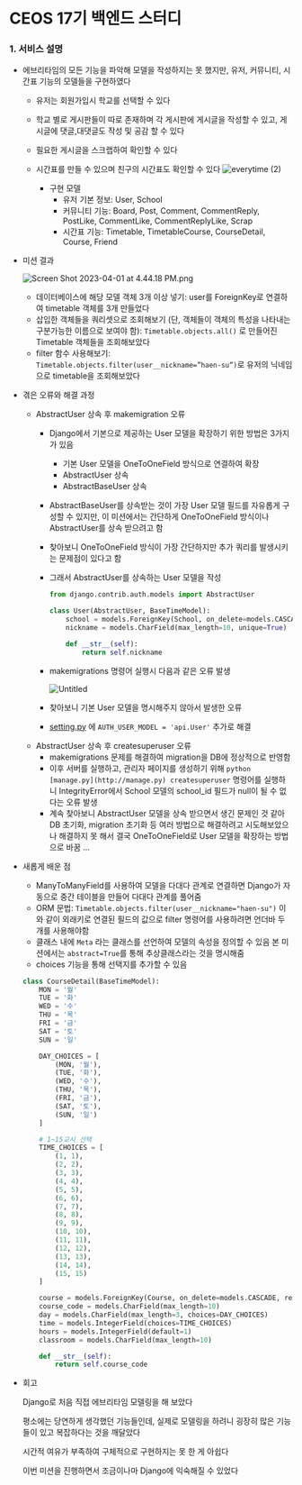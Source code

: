 # CEOS 17기 백엔드 스터디

### 1. 서비스 설명

- 에브리타임의 모든 기능을 파악해 모델을 작성하지는 못 했지만, 유저, 커뮤니티, 시간표 기능의 모델들을 구현하였다
  - 유저는 회원가입시 학교를 선택할 수 있다
  - 학교 별로 게시판들이 따로 존재하며 각 게시판에 게시글을 작성할 수 있고, 게시글에 댓글,대댓글도 작성 및 공감 할 수 있다
  - 필요한 게시글을 스크랩하여 확인할 수 있다
  - 시간표를 만들 수 있으며 친구의 시간표도 확인할 수 있다
  ![everytime (2)](https://user-images.githubusercontent.com/77063375/229275237-279b9792-555f-4ad4-8f53-277dc2f93771.png)

   
    - 구현 모델
        - 유저 기본 정보: User, School
        - 커뮤니티 기능: Board, Post, Comment, CommentReply, PostLike, CommentLike, CommentReplyLike, Scrap
        - 시간표 기능: Timetable, TimetableCourse, CourseDetail, Course, Friend
- 미션 결과
    
    ![Screen Shot 2023-04-01 at 4.44.18 PM.png](https://s3-us-west-2.amazonaws.com/secure.notion-static.com/e86bed0a-c632-4722-a342-09295bcf1729/Screen_Shot_2023-04-01_at_4.44.18_PM.png)
    
    - 데이터베이스에 해당 모델 객체 3개 이상 넣기: user를 ForeignKey로 연결하여 timetable 객체를 3개 만들었다
    - 삽입한 객체들을 쿼리셋으로 조회해보기 (단, 객체들이 객체의 특성을 나타내는 구분가능한 이름으로 보여야 함): `Timetable.objects.all()` 로 만들어진 Timetable 객체들을 조회해보았다
    - filter 함수 사용해보기: `Timetable.objects.filter(user__nickname=”haen-su”)`로 유저의 닉네임으로 timetable을 조회해보았다
- 겪은 오류와 해결 과정
    - AbstractUser 상속 후 makemigration 오류
        - Django에서 기본으로 제공하는 User 모델을 확장하기 위한 방법은 3가지가 있음
            - 기본 User 모델을 OneToOneField 방식으로 연결하여 확장
            - AbstractUser 상속
            - AbstractBaseUser 상속
        - AbstractBaseUser를 상속받는 것이 가장 User 모델 필드를 자유롭게 구성할 수 있지만, 이 미션에서는 간단하게 OneToOneField 방식이나 AbstractUser를 상속 받으려고 함
        - 찾아보니 OneToOneField 방식이 가장 간단하지만 추가 쿼리를 발생시키는 문제점이 있다고 함
        - 그래서 AbstractUser를 상속하는 User 모델을 작성
            
            ```python
            from django.contrib.auth.models import AbstractUser
            
            class User(AbstractUser, BaseTimeModel):
                school = models.ForeignKey(School, on_delete=models.CASCADE, related_name='users')
                nickname = models.CharField(max_length=10, unique=True)
            
                def __str__(self):
                    return self.nickname
            ```
            
        - makemigrations 명령어 실행시 다음과 같은 오류 발생
            
            ![Untitled](https://s3-us-west-2.amazonaws.com/secure.notion-static.com/49944442-4888-46af-908c-fc8bbc3fa231/Untitled.png)
            
        - 찾아보니 기본 User 모델을 명시해주지 않아서 발생한 오류
        - [setting.py](http://setting.py) 에 `AUTH_USER_MODEL = 'api.User'` 추가로 해결
    - AbstractUser 상속 후 createsuperuser 오류
        - makemigrations 문제를 해결하여 migration을 DB에 정상적으로 반영함
        - 이후 서버를 실행하고, 관리자 페이지를 생성하기 위해 `python [manage.py](http://manage.py) createsuperuser` 명령어를 실행하니 IntegrityError에서 School 모델의 school_id 필드가 null이 될 수 없다는 오류 발생
        - 계속 찾아보니 AbstractUser 모델을 상속 받으면서 생긴 문제인 것 같아 DB 초기화, migration 초기화 등 여러 방법으로 해결하려고 시도해보았으나 해결하지 못 해서 결국 OneToOneField로 User 모델을 확장하는 방법으로 바꿈 …
- 새롭게 배운 점
    - ManyToManyField를 사용하여 모델을 다대다 관계로 연결하면 Django가 자동으로 중간 테이블을 만들어 다대다 관계를 풀어줌
    - ORM 문법: `Timetable.objects.filter(user__nickname="haen-su")` 이와 같이 외래키로 연결된 필드의 값으로 filter 명령어를 사용하려면 언더바 두 개를 사용해야함
    - 클래스 내에 `Meta` 라는 클래스를 선언하여 모델의 속성을 정의할 수 있음 본 미션에서는 `abstract=True`를 통해 추상클래스라는 것을 명시해줌
    - choices 기능을 통해 선택지를 추가할 수 있음
    
    ```python
    class CourseDetail(BaseTimeModel):
        MON = '월'
        TUE = '화'
        WED = '수'
        THU = '목'
        FRI = '금'
        SAT = '토'
        SUN = '일'
    
        DAY_CHOICES = [
            (MON, '월'),
            (TUE, '화'),
            (WED, '수'),
            (THU, '목'),
            (FRI, '금'),
            (SAT, '토'),
            (SUN, '일')
        ]
    
        # 1~15교시 선택
        TIME_CHOICES = [
            (1, 1),
            (2, 2),
            (3, 3),
            (4, 4),
            (5, 5),
            (6, 6),
            (7, 7),
            (8, 8),
            (9, 9),
            (10, 10),
            (11, 11),
            (12, 12),
            (13, 13),
            (14, 14),
            (15, 15)
        ]
    
        course = models.ForeignKey(Course, on_delete=models.CASCADE, related_name='course_details')
        course_code = models.CharField(max_length=10)
        day = models.CharField(max_length=3, choices=DAY_CHOICES)
        time = models.IntegerField(choices=TIME_CHOICES)
        hours = models.IntegerField(default=1)
        classroom = models.CharField(max_length=10)
    
        def __str__(self):
            return self.course_code
    ```
    
- 회고
    
    Django로 처음 직접 에브리타임 모델링을 해 보았다
    
    평소에는 당연하게 생각했던 기능들인데, 실제로 모델링을 하려니 굉장히 많은 기능들이 있고 복잡하다는 것을 깨달았다
    
    시간적 여유가 부족하여 구체적으로 구현하지는 못 한 게 아쉽다
    
    이번 미션을 진행하면서 조금이나마 Django에 익숙해질 수 있었다
